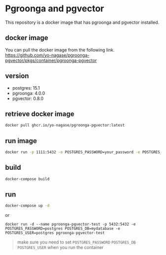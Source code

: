 # Pgroonga and pgvector 

This repository is a docker image that has pgroonga and pgvector installed.

## docker image
You can pull the docker image from the following link.
https://github.com/yo-nagase/pgroonga-pgvector/pkgs/container/pgroonga-pgvector


## version
- postgres: 15.1
- pgroonga: 4.0.0
- pgvector: 0.8.0


## retrieve docker image

```bash
docker pull ghcr.io/yo-nagase/pgroonga-pgvector:latest
```

## run image 

```bash
docker run -p 1111:5432 -e POSTGRES_PASSWORD=your_password -e POSTGRES_DB=postgres -e POSTGRES_USER=postgres ghcr.io/yo-nagase/pgroonga-pgvector:latest 

```


## build

```bash
docker-compose build
```


## run 

```bash
docker-compose up -d
```

or

```
docker run -d --name pgroonga-pgvector-test -p 5432:5432 -e POSTGRES_PASSWORD=postgres POSTGRES_DB=mydatabase -e POSTGRES_USER=postgres pgroonga-pgvector-test
```

 >make sure you need to set `POSTGRES_PASSWORD` `POSTGRES_DB` `POSTGRES_USER` when you run the container




